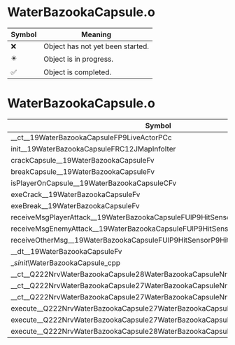 # WaterBazookaCapsule.o
| Symbol | Meaning 
| ------------- | ------------- 
| :x: | Object has not yet been started. 
| :eight_pointed_black_star: | Object is in progress. 
| :white_check_mark: | Object is completed. 


# WaterBazookaCapsule.o
| Symbol | Decompiled? |
| ------------- | ------------- |
| __ct__19WaterBazookaCapsuleFP9LiveActorPCc | :x: |
| init__19WaterBazookaCapsuleFRC12JMapInfoIter | :x: |
| crackCapsule__19WaterBazookaCapsuleFv | :x: |
| breakCapsule__19WaterBazookaCapsuleFv | :x: |
| isPlayerOnCapsule__19WaterBazookaCapsuleCFv | :x: |
| exeCrack__19WaterBazookaCapsuleFv | :x: |
| exeBreak__19WaterBazookaCapsuleFv | :x: |
| receiveMsgPlayerAttack__19WaterBazookaCapsuleFUlP9HitSensorP9HitSensor | :x: |
| receiveMsgEnemyAttack__19WaterBazookaCapsuleFUlP9HitSensorP9HitSensor | :x: |
| receiveOtherMsg__19WaterBazookaCapsuleFUlP9HitSensorP9HitSensor | :x: |
| __dt__19WaterBazookaCapsuleFv | :x: |
| __sinit_\WaterBazookaCapsule_cpp | :x: |
| __ct__Q222NrvWaterBazookaCapsule28WaterBazookaCapsuleNrvNormalFv | :x: |
| __ct__Q222NrvWaterBazookaCapsule27WaterBazookaCapsuleNrvCrackFv | :x: |
| __ct__Q222NrvWaterBazookaCapsule27WaterBazookaCapsuleNrvBreakFv | :x: |
| execute__Q222NrvWaterBazookaCapsule27WaterBazookaCapsuleNrvBreakCFP5Spine | :x: |
| execute__Q222NrvWaterBazookaCapsule27WaterBazookaCapsuleNrvCrackCFP5Spine | :x: |
| execute__Q222NrvWaterBazookaCapsule28WaterBazookaCapsuleNrvNormalCFP5Spine | :x: |
